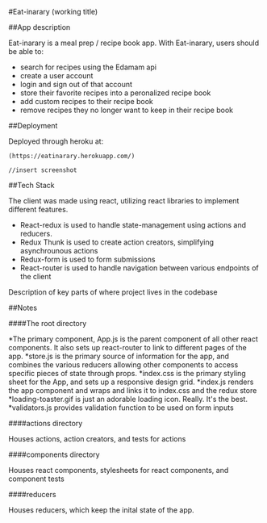 #Eat-inarary 
(working title)

##App description

Eat-inarary is a meal prep / recipe book app. With Eat-inarary, users should be able to:

* search for recipes using the Edamam api
* create a user account
* login and sign out of that account
* store their favorite recipes into a peronalized recipe book
* add custom recipes to their recipe book
* remove recipes they no longer want to keep in their recipe book 

##Deployment

Deployed through heroku at:

    (https://eatinarary.herokuapp.com/)

    //insert screenshot

##Tech Stack

The client was made using react, utilizing react libraries to implement different features.
* React-redux is used to handle state-management using actions and reducers.  
* Redux Thunk is used to create action creators, simplifying asynchrounous actions
* Redux-form is used to form submissions
* React-router is used to handle navigation between various endpoints of the client

Description of key parts of where project lives in the codebase

##Notes

####The root directory

*The primary component, App.js is the parent component of all other react components.  It also sets up react-router to link to different pages of the app.
*store.js is the primary source of information for the app, and combines the various reducers allowing other components to access specific pieces of state through props.
*index.css is the primary styling sheet for the App, and sets up a responsive design grid.
*index.js renders the app component and wraps <App /> and links it to index.css and the redux store
*loading-toaster.gif is just an adorable loading icon.  Really.  It's the best.
*validators.js provides validation function to be used on form inputs

####actions directory

Houses actions, action creators, and tests for actions

####components directory

Houses react components, stylesheets for react components, and component tests

####reducers

Houses reducers, which keep the inital state of the app.  
